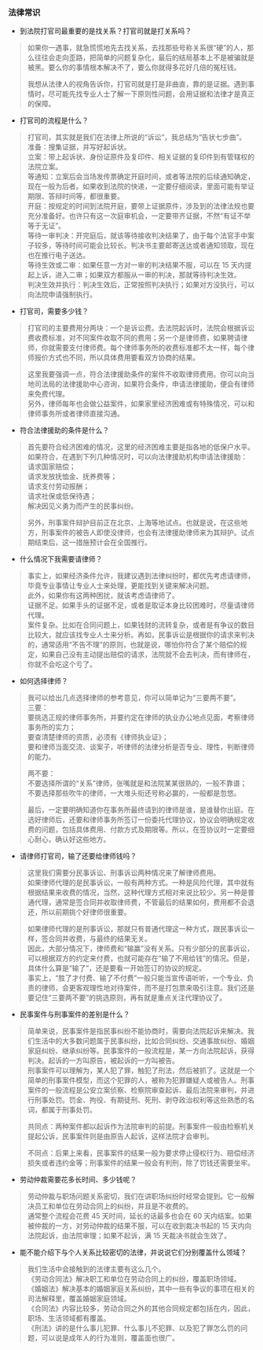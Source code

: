 
### 法律常识
- 到法院打官司最重要的是找关系？打官司就是打关系吗？
> 如果你一遇事，就急慌慌地先去找关系，去找那些号称关系很“硬”的人，那么往往会走向歪路，把简单的问题复杂化，最后的结局基本上不是被骗就是被黑。要么你的事情根本解决不了，要么你就得多花好几倍的冤枉钱。  
> 
> 我想从法律人的视角告诉你，打官司就是打是非曲直，靠的是证据。遇到事情时，尽可能先找专业人士了解一下原则性问题，会用证据和法律才是真正的保障。  

- 打官司的流程是什么？
> 打官司，其实就是我们在法律上所说的“诉讼”，我总结为“告状七步曲”。  
> 准备：搜集证据，并写好起诉状。  
> 立案：带上起诉状、身份证原件及复印件、相关证据的复印件到有管辖权的法院立案。  
> 等通知：立案后会当场发传票确定开庭时间，或者等法院的后续通知确定，现在一般为后者。如果收到法院的快递，一定要仔细阅读，里面可能有举证期限、答辩时间等，都很重要。  
> 开庭：按规定的时间到法院开庭，要带上证据原件，涉及到的法律法规也要充分准备好。也许只有这一次庭审机会，一定要带齐证据，不然“有证不举等于无证”。  
> 等待一审判决：开完庭后，就该等待接收判决结果了，由于每个法官手中案子较多，等待时间可能会比较长。判决书主要邮寄送达或者通知领取，现在也在推行电子送达。  
> 等待生效或二审：如果任意一方对一审的判决结果不服，可以在 15 天内提起上诉，进入二审；如果双方都服从一审的判决，那就等待判决生效。  
> 判决生效并执行：判决生效后，正常按照判决执行；如果对方没执行，可以向法院申请强制执行。  

- 打官司，需要多少钱？
> 打官司的主要费用分两块：一个是诉讼费。去法院起诉时，法院会根据诉讼费收费标准，对不同案件收取不同的费用；另一个是律师费，如果聘请律师，你就需要支付律师费。每个律师事务所的收费标准都不太一样，每个律师报价方式也不同，所以具体费用要看双方协商的结果。  
> 
> 这里我要强调一点，符合法律援助条件的案件不收取律师费用。你可以向当地司法局的法律援助中心咨询，如果符合条件，申请法律援助，便会有律师来免费代理。  
> 另外，律师每年也会做公益案件，如果家里经济困难或有特殊情况，可以和律师事务所或者律师直接沟通。  

- 符合法律援助的条件是什么？
> 首先要符合经济困难的情况，这里的经济困难主要是指各地的低保户水平。如果符合，在遇到下列几种情况时，可以向法律援助机构申请法律援助：  
> 请求国家赔偿；  
> 请求发放抚恤金、抚养费等；  
> 请求支付劳动报酬；  
> 请求社保或低保待遇；  
> 解决因见义勇为而产生的民事纠纷。  
> 
> 另外，刑事案件辩护目前正在北京、上海等地试点。也就是说，在这些地方，刑事案件的被告人即使没律师，也会有法律援助律师来为其辩护。试点期结束后，这一措施预计会在全国推行。  

- 什么情况下我需要请律师？
> 事实上，如果经济条件允许，我建议遇到法律纠纷时，都优先考虑请律师，毕竟专业事情让专业人士来处理，更能找到关键来解决问题。  
> 此外，如果你有这两种困扰，就该考虑请律师了。  
> 证据不足。如果手头的证据不足，或者是取证本身比较困难时，尽量请律师代理。  
> 案件复杂。比如在合同问题上，如果钱财的流转复杂，或者是有争议的数目比较大，就应该找专业人士来分析。再如，民事诉讼是根据你的请求来判决的，通常适用“不告不理”的原则，也就是说，哪怕你符合了某个赔偿的规定，如果自己没有主动提出赔偿的请求，法院就不会去判决，而有律师在，你就不会吃这个亏了。  

- 如何选择律师？
> 我可以给出几点选择律师的参考意见，你可以简单记为“三要两不要”。  
> 三要：  
> 要挑选正规的律师事务所，并要约定在律师的执业办公地点见面，考察律师事务所的实力；  
> 要查清楚律师的资质，必须有《律师执业证》；  
> 要和律师当面交流、谈案子，听律师的法律分析是否专业、理性，判断律师的能力。  
> 
> 两不要：  
> 不要选择所谓的“关系”律师，张嘴就是和法院某某很熟的，一般不靠谱；  
> 不要选择那些吹牛的律师，一大堆头衔还号称必赢的，一般都是忽悠。  
> 
> 最后，一定要明确知道你在事务所最终请到的律师是谁，是谁替你出庭。在选好律师后，还要和律师事务所签订一份委托代理协议，协议会明确规定收费的问题，包括具体费用、付款方式及期限等。所以，在签协议时一定要细心耐心，确认好这些地方。  

- 请律师打官司，输了还要给律师钱吗？
> 这里我们需要分民事诉讼、刑事诉讼两种情况来了解律师费用。  
> 如果律师代理的是民事诉讼，一般有两种方式。一种是风险代理，其中就有根据结果来收费的情况，当然，这种代理方式相对来说比较少。另一种是普通代理，通常是签合同并收取律师费，不管最后的结果如何，费用都不会退还，所以前期挑个好律师很重要。  
> 
> 如果律师代理的是刑事诉讼，那就只有普通代理这一种方式，跟民事诉讼一样，签合同并收费，与最终的结果无关。  
> 因此，大部分情况下，律师费和“输赢”没有关系。只有少部分的民事诉讼，可以根据双方的约定来付费，也就可能存在“输了不用给钱”的情况。但是，具体什么算是“输了”，还是要看一开始签订的协议的规定。  
> 事实上，“胜了才付费、输了不付费”一般只能当宣传语听听，一个专业、负责的律师，会更客观理性地对待案件，而不是打包票来吸引注意。我们还是要记住“三要两不要”的挑选原则，再有就是重点关注代理协议了。  

- 民事案件与刑事案件的差别是什么？
> 简单来说，民事案件是指民事纠纷不能协商时，需要向法院起诉来解决。我们生活中的大多数问题属于民事纠纷，比如合同纠纷、交通事故纠纷、婚姻家庭纠纷、继承纠纷等。民事案件的一般流程是，某一方向法院起诉，获得判决。起诉的一方叫原告，被起诉的一方叫被告。  
> 刑事案件可以理解为，某人犯了罪，触犯了刑法，然后被抓了。这就是一个简单的刑事案件模型，而这个犯罪的人，被称为犯罪嫌疑人或被告人。刑事案件的一般流程是公安立案侦察、检察院审查起诉、最后法院来审判，并进行刑事处罚。罚金、拘役、有期徒刑、死刑、剥夺政治权利等这些熟悉的名词，都属于刑事处罚。  
> 
> 共同点：两种案件都以起诉作为法院审判的前提。刑事案件一般由检察机关提起公诉，民事案件则是由原告人起诉，这样法院才会审判。  
> 
> 不同点：后果上来看，民事案件的结果一般为要求停止侵权行为、赔偿经济损失或者违约金等；刑事案件的结果一般会有判刑，除了罚钱还需要坐牢。  

- 劳动仲裁需要花多长时间、多少钱呢？
> 劳动仲裁与职场问题关系密切，我们在讲职场纠纷时经常会提到。它一般解决员工和单位在劳动合同上的纠纷，并且是不收费的。  
> 通常整个流程会花费 45 天时间，延长的话最多也会在 60 天内结案。如果被仲裁的一方，对劳动仲裁的结果不服，可以在收到裁决书起的 15 天内向法院起诉，由法院审理；如果不起诉，满 15 天裁决书就会生效了。  

- 能不能介绍下与个人关系比较密切的法律，并说说它们分别覆盖什么领域？
> 我们生活中会接触到的法律主要有这么几个。  
> 《劳动合同法》解决职工和单位在劳动合同上的纠纷，覆盖职场领域。  
> 《婚姻法》解决基本的婚姻家庭关系纠纷，其中一些有争议的事项在相关的司法解释里，覆盖婚姻家庭领域。  
> 《合同法》内容比较多，劳动合同之外的其他合同规定都包括在内，因此，职场、生活领域都有覆盖。  
> 《刑法》讲的是什么事儿犯罪、什么事儿不犯罪、以及犯了罪怎么罚的问题，可以说是成年人的行为准则，覆盖面也很广。     

### 